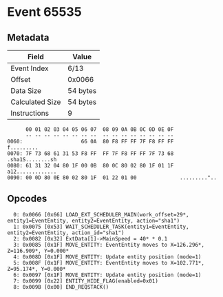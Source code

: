 # Event 65535

## Metadata

| Field           | Value    |
|-----------------|----------|
| Event Index     | 6/13     |
| Offset          | 0x0066   |
| Data Size       | 54 bytes |
| Calculated Size | 54 bytes |
| Instructions    | 9        |

```
      00 01 02 03 04 05 06 07  08 09 0A 0B 0C 0D 0E 0F
      -- -- -- -- -- -- -- --  -- -- -- -- -- -- -- --
0060:                   66 0A  80 F8 FF FF 7F F8 FF FF        f.........
0070: 7F 73 68 61 31 53 F8 FF  FF 7F F8 FF FF 7F 73 68  .sha1S........sh
0080: 61 31 32 04 80 1F 00 0B  80 0C 80 02 80 1F 01 1F  a12.............
0090: 00 0D 80 0E 80 02 80 1F  01 22 01 00              ........."..    
```

## Opcodes

```
  0: 0x0066 [0x66] LOAD_EXT_SCHEDULER_MAIN(work_offset=29*, entity1=EventEntity, entity2=EventEntity, action="sha1")
  1: 0x0075 [0x53] WAIT_SCHEDULER_TASK(entity1=EventEntity, entity2=EventEntity, action_id="sha1")
  2: 0x0082 [0x32] ExtData[1]->MainSpeed = 40* * 0.1
  3: 0x0085 [0x1F] MOVE_ENTITY: EventEntity moves to X=126.296*, Z=116.909*, Y=0.000*
  4: 0x008D [0x1F] MOVE_ENTITY: Update entity position (mode=1)
  5: 0x008F [0x1F] MOVE_ENTITY: EventEntity moves to X=102.771*, Z=95.174*, Y=0.000*
  6: 0x0097 [0x1F] MOVE_ENTITY: Update entity position (mode=1)
  7: 0x0099 [0x22] ENTITY_HIDE_FLAG(enabled=0x01)
  8: 0x009B [0x00] END_REQSTACK()
```
